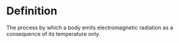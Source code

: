 # Definition

The process by which a body emits electromagnetic radiation as a
consequence of its temperature only.
